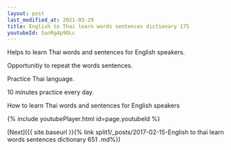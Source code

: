```yaml
---
layout: post
last_modified_at: 2021-03-29
title: English to Thai learn words sentences dictionary 175 
youtubeId: SunRg4p9OLc
---
```

 
 
Helps to learn Thai words and sentences for English speakers.

Opportunitiy to repeat the words sentences. 

Practice Thai language. 
 
10 minutes practice every day. 
 
How to learn Thai words and sentences for English speakers 
 
{% include youtubePlayer.html id=page.youtubeId %}
 
 
[Next]({{ site.baseurl }}{% link  split1/_posts/2017-02-15-English to thai learn words sentences dictionary 651 .md%})
 
